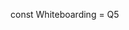 const Whiteboarding = Q5

<!-- Question Prompt:  -->


<!-- Clarification...-->


<!-- inputs and outputs -->


<!-- Error Handling and Edge Cases to Consider -->


<!-- Problem Breakdown: -->



<!-- Code:  -->